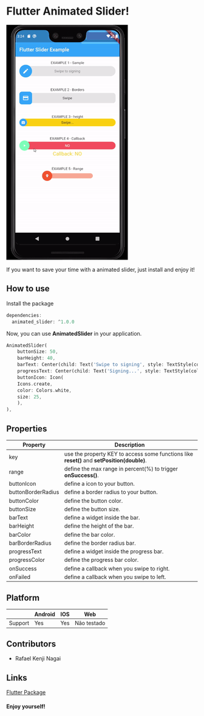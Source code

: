 # Flutter Animated Slider!

![](/images/sliders_example.gif)

If you want to save your time with a animated slider, just install and enjoy it!

## How to use

Install the package
```dart
dependencies:
  animated_slider: ^1.0.0
```
Now, you can use **AnimatedSlider** in your application.
``` dart
AnimatedSlider(
	buttonSize: 50,
	barHeight: 40,
	barText: Center(child: Text('Swipe to signing', style: TextStyle(color: Colors.black45),),),
	progressText: Center(child: Text('Signing...', style: TextStyle(color: Colors.white)),),
	buttonIcon: Icon(
	Icons.create,
	color: Colors.white,
	size: 25,
	),
),
```
## Properties
|Property               |Description                                                                                        |
|-----------------------|---------------------------------------------------------------------------------------------------|
|key				    |use the property KEY to access some functions like **reset()** and **setPosition(double)**.        |
|range				    |define the max range in percent(%) to trigger **onSuccess()**.                                     |
|buttonIcon				|define a icon to your button.                                                                      |
|buttonBorderRadius		|define a border radius to your button.                                                             |
|buttonColor			|define the button color.                                                                           |
|buttonSize				|define the button size.                                                                            |
|barText				|define a widget inside the bar.                                                                    |
|barHeight				|define the height of the bar.                                                                      |
|barColor				|define the bar color.                                                                              |
|barBorderRadius		|define the border radius bar.                                                                      |
|progressText           |define a widget inside the progress bar.                                                           |
|progressColor          |define the progress bar color.                                                                     |
|onSuccess              |define a callback when you swipe to right.                                                         |
|onFailed               |define a callback when you swipe to left.                                                          |

## Platform
|           |Android   |IOS            |Web          |
|-----------|----------|---------------|-------------|
|Support	|Yes       |Yes            |Não testado  |

## Contributors
- Rafael Kenji Nagai

## Links
[Flutter Package](https://pub.dev/packages/animated_slider)

#### Enjoy yourself!
